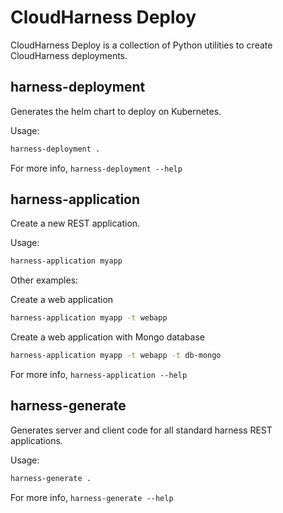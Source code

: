# CloudHarness Deploy

CloudHarness Deploy is a collection of Python utilities to create CloudHarness deployments.

## harness-deployment

Generates the helm chart to deploy on Kubernetes.

Usage:

```bash
harness-deployment .
```

For more info, `harness-deployment --help`


## harness-application

Create a new REST application.

Usage:

```bash
harness-application myapp
```

Other examples:

Create a web application
```bash
harness-application myapp -t webapp
```

Create a web application with Mongo database
```bash
harness-application myapp -t webapp -t db-mongo
```

For more info, `harness-application --help`

## harness-generate

Generates server and client code for all standard harness REST applications.

Usage:

```bash
harness-generate .
```

For more info, `harness-generate --help`